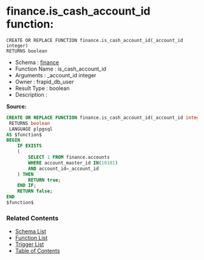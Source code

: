 # finance.is_cash_account_id function:

```plpgsql
CREATE OR REPLACE FUNCTION finance.is_cash_account_id(_account_id integer)
RETURNS boolean
```
* Schema : [finance](../../schemas/finance.md)
* Function Name : is_cash_account_id
* Arguments : _account_id integer
* Owner : frapid_db_user
* Result Type : boolean
* Description : 


**Source:**
```sql
CREATE OR REPLACE FUNCTION finance.is_cash_account_id(_account_id integer)
 RETURNS boolean
 LANGUAGE plpgsql
AS $function$
BEGIN
    IF EXISTS
    (
        SELECT 1 FROM finance.accounts 
        WHERE account_master_id IN(10101)
        AND account_id=_account_id
    ) THEN
        RETURN true;
    END IF;
    RETURN false;
END
$function$

```

### Related Contents
* [Schema List](../../schemas.md)
* [Function List](../../functions.md)
* [Trigger List](../../triggers.md)
* [Table of Contents](../../README.md)

